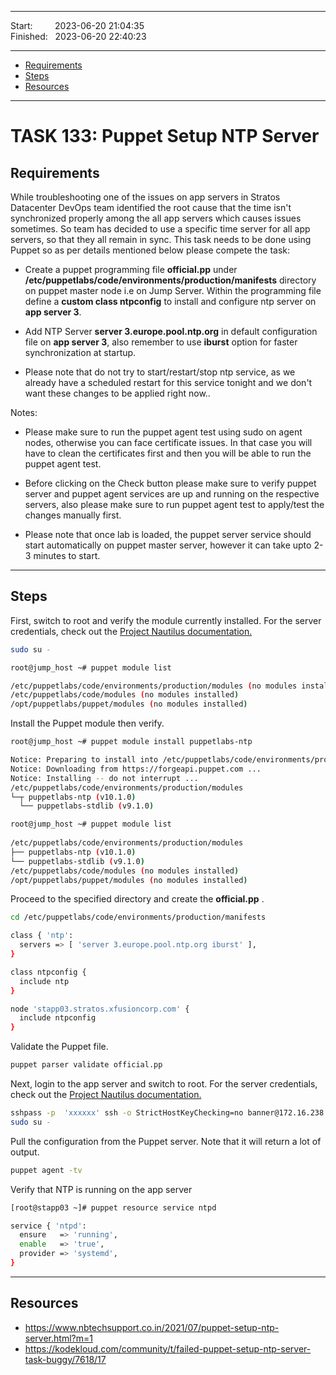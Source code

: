 
------------------------------

Start: &nbsp;&nbsp;&nbsp;&nbsp;&nbsp;&nbsp;&nbsp;&nbsp;2023-06-20 21:04:35  
Finished: &nbsp;&nbsp;2023-06-20 22:40:23

------------------------------

- [Requirements](#requirements)
- [Steps](#steps)
- [Resources](#resources)

------------------------------

# TASK 133: Puppet Setup NTP Server

## Requirements

While troubleshooting one of the issues on app servers in Stratos Datacenter DevOps team identified the root cause that the time isn't synchronized properly among the all app servers which causes issues sometimes. So team has decided to use a specific time server for all app servers, so that they all remain in sync. This task needs to be done using Puppet so as per details mentioned below please compete the task:

- Create a puppet programming file **official.pp** under **/etc/puppetlabs/code/environments/production/manifests** directory on puppet master node i.e on Jump Server. Within the programming file define a **custom class ntpconfig** to install and configure ntp server on **app server 3**.

- Add NTP Server **server 3.europe.pool.ntp.org** in default configuration file on **app server 3**, also remember to use **iburst** option for faster synchronization at startup.

- Please note that do not try to start/restart/stop ntp service, as we already have a scheduled restart for this service tonight and we don't want these changes to be applied right now..

Notes: 

- Please make sure to run the puppet agent test using sudo on agent nodes, otherwise you can face certificate issues. In that case you will have to clean the certificates first and then you will be able to run the puppet agent test.

- Before clicking on the Check button please make sure to verify puppet server and puppet agent services are up and running on the respective servers, also please make sure to run puppet agent test to apply/test the changes manually first.

- Please note that once lab is loaded, the puppet server service should start automatically on puppet master server, however it can take upto 2-3 minutes to start.

------------------------------

## Steps

First, switch to root and verify the module currently installed.
For the server credentials, check out the [Project Nautilus documentation.](https://kodekloudhub.github.io/kodekloud-engineer/docs/projects/nautilus)

```bash
sudo su - 
```

```bash
root@jump_host ~# puppet module list  

/etc/puppetlabs/code/environments/production/modules (no modules installed)
/etc/puppetlabs/code/modules (no modules installed)
/opt/puppetlabs/puppet/modules (no modules installed)
```

Install the Puppet module then verify.

```bash
root@jump_host ~# puppet module install puppetlabs-ntp  

Notice: Preparing to install into /etc/puppetlabs/code/environments/production/modules ...
Notice: Downloading from https://forgeapi.puppet.com ...
Notice: Installing -- do not interrupt ...
/etc/puppetlabs/code/environments/production/modules
└─┬ puppetlabs-ntp (v10.1.0)
  └── puppetlabs-stdlib (v9.1.0)
```
```bash
root@jump_host ~# puppet module list 
 
/etc/puppetlabs/code/environments/production/modules
├── puppetlabs-ntp (v10.1.0)
└── puppetlabs-stdlib (v9.1.0)
/etc/puppetlabs/code/modules (no modules installed)
/opt/puppetlabs/puppet/modules (no modules installed)
```

Proceed to the specified directory and create the **official.pp** .

```bash
cd /etc/puppetlabs/code/environments/production/manifests
```
```bash
class { 'ntp':
  servers => [ 'server 3.europe.pool.ntp.org iburst' ],                                               
}    

class ntpconfig {
  include ntp
}  

node 'stapp03.stratos.xfusioncorp.com' {
  include ntpconfig
}  
```

Validate the Puppet file.

```bash
puppet parser validate official.pp  
```


Next, login to the app server and switch to root. For the server credentials, check out the [Project Nautilus documentation.](https://kodekloudhub.github.io/kodekloud-engineer/docs/projects/nautilus)

```bash
sshpass -p  'xxxxxx' ssh -o StrictHostKeyChecking=no banner@172.16.238.12
sudo su -
```

Pull the configuration from the Puppet server. Note that it will return a lot of output.

```bash
puppet agent -tv  
```

Verify that NTP is running on the app server

```bash
[root@stapp03 ~]# puppet resource service ntpd

service { 'ntpd':
  ensure   => 'running',
  enable   => 'true',
  provider => 'systemd',
}
```


------------------------------

## Resources

- https://www.nbtechsupport.co.in/2021/07/puppet-setup-ntp-server.html?m=1
- https://kodekloud.com/community/t/failed-puppet-setup-ntp-server-task-buggy/7618/17


